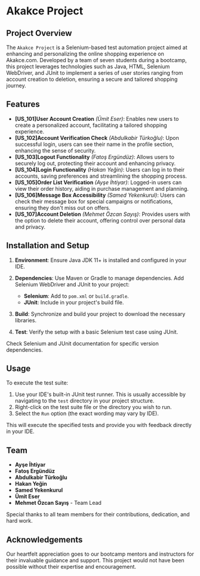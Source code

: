# Akakce Project

## Project Overview

The `Akakce Project` is a Selenium-based test automation project aimed at enhancing and personalizing the online shopping experience on Akakce.com. Developed by a team of seven students during a bootcamp, this project leverages technologies such as Java, HTML, Selenium WebDriver, and JUnit to implement a series of user stories ranging from account creation to deletion, ensuring a secure and tailored shopping journey.

## Features

- **[US_101]User Account Creation** *(Ümit Eser)*: Enables new users to create a personalized account, facilitating a tailored shopping experience.
- **[US_102]Account Verification Check** *(Abdulkabir Türkoğlu)*: Upon successful login, users can see their name in the profile section, enhancing the sense of security.
- **[US_103]Logout Functionality** *(Fatoş Ergündüz)*: Allows users to securely log out, protecting their account and enhancing privacy.
- **[US_104]Login Functionality** *(Hakan Yeğin)*: Users can log in to their accounts, saving preferences and streamlining the shopping process.
- **[US_105]Order List Verification** *(Ayşe İhtiyar)*: Logged-in users can view their order history, aiding in purchase management and planning.
- **[US_106]Message Box Accessibility** *(Samed Yekenkurul)*: Users can check their message box for special campaigns or notifications, ensuring they don't miss out on offers.
- **[US_107]Account Deletion** *(Mehmet Özcan Sayış)*: Provides users with the option to delete their account, offering control over personal data and privacy.


## Installation and Setup

1. **Environment**: Ensure Java JDK 11+ is installed and configured in your IDE.

2. **Dependencies**: Use Maven or Gradle to manage dependencies. Add Selenium WebDriver and JUnit to your project:
   - **Selenium**: Add to `pom.xml` or `build.gradle`.
   - **JUnit**: Include in your project's build file.

3. **Build**: Synchronize and build your project to download the necessary libraries.

4. **Test**: Verify the setup with a basic Selenium test case using JUnit.

Check Selenium and JUnit documentation for specific version dependencies.




## Usage

To execute the test suite:

1. Use your IDE's built-in JUnit test runner. This is usually accessible by navigating to the `test` directory in your project structure.
2. Right-click on the test suite file or the directory you wish to run.
3. Select the `Run` option (the exact wording may vary by IDE).

This will execute the specified tests and provide you with feedback directly in your IDE.

## Team

- **Ayşe İhtiyar**
- **Fatoş Ergündüz**
- **Abdulkabir Türkoğlu**
- **Hakan Yeğin**
- **Samed Yekenkurul**
- **Ümit Eser**
- **Mehmet Özcan Sayış** - Team Lead

Special thanks to all team members for their contributions, dedication, and hard work.

## Acknowledgements

Our heartfelt appreciation goes to our bootcamp mentors and instructors for their invaluable guidance and support. This project would not have been possible without their expertise and encouragement.
